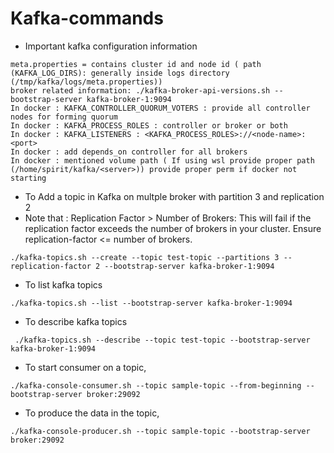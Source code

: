 # Kafka-commands

- Important kafka configuration information

```
meta.properties = contains cluster id and node id ( path (KAFKA_LOG_DIRS): generally inside logs directory (/tmp/kafka/logs/meta.properties))
broker related information: ./kafka-broker-api-versions.sh --bootstrap-server kafka-broker-1:9094
In docker : KAFKA_CONTROLLER_QUORUM_VOTERS : provide all controller nodes for forming quorum
In docker : KAFKA_PROCESS_ROLES : controller or broker or both
In docker : KAFKA_LISTENERS : <KAFKA_PROCESS_ROLES>://<node-name>:<port>
In docker : add depends_on controller for all brokers
In docker : mentioned volume path ( If using wsl provide proper path (/home/spirit/kafka/<server>)) provide proper perm if docker not starting
```


- To Add a topic in Kafka on multple broker with partition 3 and replication 2
- Note that : Replication Factor > Number of Brokers: This will fail if the replication factor exceeds the number of brokers in your cluster.     Ensure replication-factor <= number of brokers.

```
./kafka-topics.sh --create --topic test-topic --partitions 3 --replication-factor 2 --bootstrap-server kafka-broker-1:9094
```


- To list kafka topics

```
./kafka-topics.sh --list --bootstrap-server kafka-broker-1:9094
```


- To describe kafka topics

```
 ./kafka-topics.sh --describe --topic test-topic --bootstrap-server kafka-broker-1:9094
```


- To start consumer on a topic,

```
./kafka-console-consumer.sh --topic sample-topic --from-beginning --bootstrap-server broker:29092
```


- To produce the data in the topic,

```
./kafka-console-producer.sh --topic sample-topic --bootstrap-server broker:29092
```